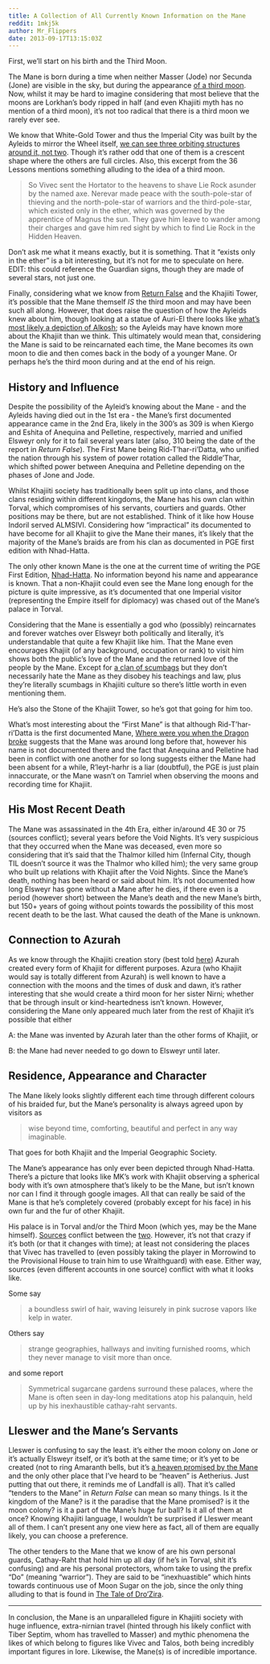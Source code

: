 ```yaml
---
title: A Collection of All Currently Known Information on the Mane
reddit: 1mkj5k
author: Mr_Flippers
date: 2013-09-17T13:15:03Z
---
```


First, we’ll start on his birth and the Third Moon.

The Mane is born during a time when neither Masser (Jode) nor Secunda (Jone) are
visible in the sky, but during the appearance [of a third moon][0]. Now, whilst
it may be hard to imagine considering that most believe that the moons are
Lorkhan’s body ripped in half (and even Khajiiti myth has no mention of a third
moon), it’s not too radical that there is a third moon we rarely ever see.

We know that White-Gold Tower and thus the Imperial City was built by the
Ayleids to mirror the Wheel itself, [we can see three orbiting structures around
it, not two][1]. Though it’s rather odd that one of them is a crescent shape
where the others are full circles. Also, this excerpt from the 36 Lessons
mentions something alluding to the idea of a third moon.

> So Vivec sent the Hortator to the heavens to shave Lie Rock asunder by the
> named axe. Nerevar made peace with the south-pole-star of thieving and the
> north-pole-star of warriors and the third-pole-star, which existed only in the
> ether, which was governed by the apprentice of Magnus the sun. They gave him
> leave to wander among their charges and gave him red sight by which to find
> Lie Rock in the Hidden Heaven.

Don’t ask me what it means exactly, but it is something. That it “exists only in
the ether” is a bit interesting, but it’s not for me to speculate on here. EDIT:
this could reference the Guardian signs, though they are made of several stars,
not just one.

Finally, considering what we know from [Return False][2] and the Khajiiti Tower,
it’s possible that the Mane themself *IS* the third moon and may have been such
all along. However, that does raise the question of how the Ayleids knew about
him, though looking at a statue of Auri-El there looks like [what’s most likely
a depiction of Alkosh][3]; so the Ayleids may have known more about the Khajiit
than we think. This ultimately would mean that, considering the Mane is said to
be reincarnated each time, the Mane becomes its own moon to die and then comes
back in the body of a younger Mane. Or perhaps he’s the third moon during and at
the end of his reign.

## History and Influence

Despite the possibility of the Ayleid’s knowing about the Mane - and the Ayleids
having died out in the 1st era - the Mane’s first documented appearance came in
the 2nd Era, likely in the 300’s as 309 is when Kiergo and Eshita of Anequina
and Pelletine, respectively, married and unified Elsweyr only for it to fail
several years later (also, 310 being the date of the report in *Return False*).
The First Mane being Rid-T’har-ri’Datta, who unified the nation through his
system of power rotation called the Riddle’Thar, which shifted power between
Anequina and Pelletine depending on the phases of Jone and Jode.

Whilst Khajiiti society has traditionally been split up into clans, and those
clans residing within different kingdoms, the Mane has his own clan within
Torval, which compromises of his servants, courtiers and guards. Other positions
may be there, but are not established. Think of it like how House Indoril served
ALMSIVI. Considering how “impractical” its documented to have become for all
Khajiit to give the Mane their manes, it’s likely that the majority of the
Mane’s braids are from his clan as documented in PGE first edition with
Nhad-Hatta.

The only other known Mane is the one at the current time of writing the PGE
First Edition, [Nhad-Hatta][4]. No information beyond his name and appearance is
known. That a non-Khajiit could even see the Mane long enough for the picture is
quite impressive, as it’s documented that one Imperial visitor (representing the
Empire itself for diplomacy) was chased out of the Mane’s palace in Torval.

Considering that the Mane is essentially a god who (possibly) reincarnates and
forever watches over Elsweyr both politically and literally, it’s
understandable that quite a few Khajiit like him. That the Mane even encourages
Khajiit (of any background, occupation or rank) to visit him shows both the
public’s love of the Mane and the returned love of the people by the Mane.
Except for [a clan of scumbags][5] but they don’t necessarily hate the Mane as
they disobey his teachings and law, plus they’re literally scumbags in Khajiiti
culture so there’s little worth in even mentioning them.

He’s also the Stone of the Khajiit Tower, so he’s got that going for him too.

What’s most interesting about the “First Mane” is that although
Rid-T’har-ri’Datta is the first documented Mane, [Where were you when the Dragon
broke][6] suggests that the Mane was around long before that, however his name
is not documented there and the fact that Anequina and Pelletine had been in
conflict with one another for so long suggests either the Mane had been absent
for a while, R’leyt-harhr is a liar (doubtful), the PGE is just plain
innaccurate, or the Mane wasn’t on Tamriel when observing the moons and
recording time for Khajiit.

## His Most Recent Death

The Mane was assassinated in the 4th Era, either in/around 4E 30 or 75 (sources
conflict); several years before the Void Nights. It’s very suspicious that they
occurred when the Mane was deceased, even more so considering that it’s said
that the Thalmor killed him (Infernal City, though TIL doesn’t source it was the
Thalmor who killed him); the very same group who built up relations with Khajiit
after the Void Nights. Since the Mane’s death, nothing has been heard or said
about him. It’s not documented how long Elsweyr has gone without a Mane after he
dies, if there even is a period (however short) between the Mane’s death and the
new Mane’s birth, but 150+ years of going without points towards the possibility
of this most recent death to be the last. What caused the death of the Mane is
unknown.

## Connection to Azurah

As we know through the Khajiiti creation story (best told [here][7]) Azurah
created every form of Khajiit for different purposes. Azura (who Khajiit would
say is totally different from Azurah) is well known to have a connection with
the moons and the times of dusk and dawn, it’s rather interesting that she would
create a third moon for her sister Nirni; whether that be through insult or
kind-heartedness isn’t known. However, considering the Mane only appeared much
later from the rest of Khajiit it’s possible that either

A: the Mane was invented by Azurah later than the other forms of Khajiit, or

B: the Mane had never needed to go down to Elsweyr until later.

## Residence, Appearance and Character

The Mane likely looks slightly different each time through different colours of
his braided fur, but the Mane’s personality is always agreed upon by visitors as

> wise beyond time, comforting, beautiful and perfect in any way imaginable.

That goes for both Khajiit and the Imperial Geographic Society.

The Mane’s appearance has only ever been depicted through Nhad-Hatta. There’s a
picture that looks like MK’s work with Khajiit observing a spherical body with
it’s own atmosphere that’s likely to be the Mane, but isn’t known nor can I find
it through google images. All that can really be said of the Mane is that he’s
completely covered (probably except for his face) in his own fur and the fur of
other Khajiit.

His palace is in Torval and/or the Third Moon (which yes, may be the Mane
himself). [Sources][8] conflict between the [two][9]. However, it’s not that
crazy if it’s both (or that it changes with time); at least not considering the
places that Vivec has travelled to (even possibly taking the player in Morrowind
to the Provisional House to train him to use Wraithguard) with ease. Either way,
sources (even different accounts in one source) conflict with what it looks like.

Some say

> a boundless swirl of hair, waving leisurely in pink sucrose vapors like kelp
in water.

Others say

> strange geographies, hallways and inviting furnished rooms, which they never
> manage to visit more than once.

and some report

> Symmetrical sugarcane gardens surround these palaces, where the Mane is often
> seen in day-long meditations atop his palanquin, held up by his inexhaustible
> cathay-raht servants.

## Lleswer and the Mane’s Servants

Lleswer is confusing to say the least. it’s either the moon colony on Jone or
it’s actually Elsweyr itself, or it’s both at the same time; or it’s yet to be
created (not to ring Amaranth bells, but it’s [a heaven promised by the
Mane][10] and the only other place that I’ve heard to be “heaven” is Aetherius.
Just putting that out there, it reminds me of Landfall is all). That it’s called
“tenders to the Mane” in *Return False* can mean so many things. Is it the
kingdom of the Mane? is it the paradise that the Mane promised? is it the moon
colony? is it a part of the Mane’s huge fur ball? Is it all of them at once?
Knowing Khajiiti language, I wouldn’t be surprised if Lleswer meant all of them.
I can’t present any one view here as fact, all of them are equally likely, you
can choose a preference.

The other tenders to the Mane that we know of are his own personal guards,
Cathay-Raht that hold him up all day (if he’s in Torval, shit it’s confusing)
and are his personal protectors, whom take to using the prefix “Do” (meaning
“warrior”). They are said to be “inexhuastible” which hints towards continuous
use of Moon Sugar on the job, since the only thing alluding to that is found in
[The Tale of Dro’Zira][11].

----

In conclusion, the Mane is an unparalleled figure in Khajiiti society with huge
influence, extra-nirnian travel (hinted through his likely conflict with Tiber
Septim, whom has travelled to Masser) and mythic phenomena the likes of which
belong to figures like Vivec and Talos, both being incredibly important figures
in lore. Likewise, the Mane(s) is of incredible importance.

[0]: https://www.imperial-library.info/content/khajiit-physiology-phases-and-forms
[1]: https://images.uesp.net/5/57/OB-Imperial_City_Above.jpg
[2]: https://forums.bethsoft.com/topic/1327271-return-false/
[3]: https://i.imgur.com/EJZHgMU.jpg
[4]: https://www.imperial-library.info/sites/default/files/pge01_elsweyr_pic_02.jpg
[5]: https://www.uesp.net/wiki/Lore:Ahzirr_Traajijazeri
[6]: https://www.imperial-library.info/content/where-were-you-when-dragon-broke
[7]: https://www.uesp.net/wiki/Lore:Words_of_Clan_Mother_Ahnissi
[8]: https://www.imperial-library.info/content/pocket-guide-empire-first-edition-elsweyr-confederacy
[9]: https://forums.bethsoft.com/topic/1327271-return-false/
[10]: https://www.uesp.net/wiki/Lore:Pocket_Guide_to_the_Empire,_3rd_Edition/Sugar_and_Blood
[11]: https://www.uesp.net/wiki/Lore:The_Tale_of_Dro%27Zira
